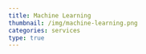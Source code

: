 ```yaml
---
title: Machine Learning
thumbnail: /img/machine-learning.png
categories: services
type: true
---
```

